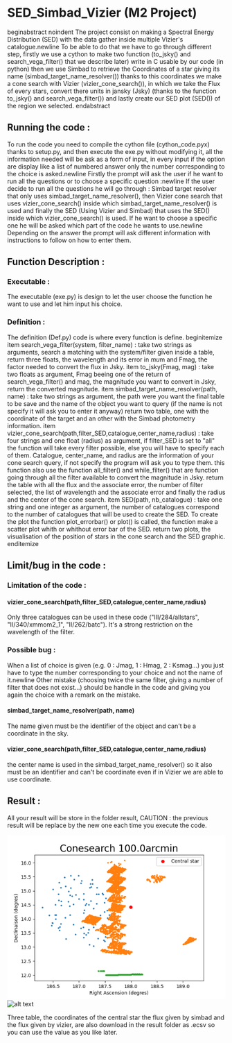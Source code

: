 # SED_Simbad_Vizier (M2 Project)


beginabstract
noindent 
The project consist on making a Spectral Energy Distribution (SED) with the data gather inside multiple Vizier's catalogue.newline To be able to do that we have to go through different step, firstly we use a cython to make two function (to_jsky() and search_vega_filter() that we describe later) write in C usable by our code (in python) then we use Simbad to retrieve the Coordinates of a star giving its name (simbad_target_name_resolver()) thanks to this coordinates we make a cone search with Vizier (vizier_cone_search()), in which we take the Flux of every stars, convert there units in jansky (Jsky) (thanks to the function to_jsky() and search_vega_filter()) and lastly create our SED plot (SED()) of the region we selected.
endabstract

## Running the code :
To run the code you need to compile the cython file (cython_code.pyx) thanks to setup.py, and then execute the exe.py without modifying it, all the information needed will be ask as a form of input, in every input if the option are display like a list of numbered answer only the number corresponding to the choice is asked.newline Firstly the prompt will ask the user if he want to run all the questions or to choose a specific question :newline If the user decide to run all the questions he will go through : Simbad target resolver that only uses simbad_target_name_resolver(), then Vizier cone search that uses vizier_cone_search() inside which simbad_target_name_resolver() is used and finally the SED (Using Vizier and Simbad) that uses the SED() inside which vizier_cone_search() is used.
If he want to choose a specific one he will be asked which part of the code he wants to use.newline
Depending on the answer the prompt will ask different information with instructions to follow on how to enter them.
## Function Description :
### Executable :
The executable (exe.py) is design to let the user choose the function he want to use and let him input his choice.
### Definition :
The definition (Def.py) code is where every function is define.
beginitemize
    item search_vega_filter(system, filter_name) : take two strings as arguments, search a matching with the system/filter given inside a table, return three floats, the wavelength and its error in $mu$m and Fmag, the factor needed to convert the flux in Jsky.
    item to_jsky(Fmag, mag) : take two floats as argument, Fmag beeing one of the return of search_vega_filter() and mag, the magnitude you want to convert in Jsky, return the converted magnitude.
    item simbad_target_name_resolver(path, name) : take two strings as argument, the path were you want the final table to be save and the name of the object you want to query (if the name is not specify it will ask you to enter it anyway) return two table, one with the coordinate of the target and an other with the Simbad photometry information.
    item vizier_cone_search(path,filter_SED,catalogue,center_name,radius) : take four strings and one float (radius) as argument, if filter_SED is set to "all" the function will take every filter possible, else you will have to specify each of them. Catalogue, center_name, and radius are the information of your cone search query, if not specify the program will ask you to type them. this function also use the function all_filter() and while_filter() that are function going through all the filter available to convert the magnitude in Jsky. return the table with all the flux and the associate error, the number of filter selected, the list of wavelength and the associate error and finally the radius and the center of the cone search.
    item SED(path, nb_catalogue) : take one string and one integer as argument, the number of catalogues correspond to the number of catalogues that will be used to create the SED. To create the plot the function plot_errorbar() or plot() is called, the function make a scatter plot whith or whithout error bar of the SED. return two plots, the visualisation of the position of stars in the cone search and the SED graphic.
enditemize


## Limit/bug in the code :
### Limitation of the code :
#### vizier_cone_search(path,filter_SED,catalogue,center_name,radius)
Only three catalogues can be used in these code ("III/284/allstars", "II/340/xmmom2_1", "II/262/batc"). It's a strong restriction on the wavelength of the filter.
### Possible bug :
When a list of choice is given (e.g. 0 : Jmag, 1 : Hmag, 2 : Ksmag...) you just have to type the number corresponding to your choice and not the name of it.newline Other mistake (choosing twice the same filter, giving a number of filter that does not exist...) should be handle in the code and giving you again the choice with a remark on the mistake.

#### simbad_target_name_resolver(path, name)
The name given must be the identifier of the object and can't be a coordinate in the sky.
#### vizier_cone_search(path,filter_SED,catalogue,center_name,radius)
the center name is used in the simbad_target_name_resolver() so it also must be an identifier and can't be coordinate even if in Vizier we are able to use coordinate.

## Result :
All your result will be store in the folder result, CAUTION : the previous result will be replace by the new one each time you execute the code.

![Screenshot](result/Conesearch.png)
![alt text](https://github.com/rvanco/SED_Simbad_Vizier/blob/result/SED.png?raw=true)

Three table, the coordinates of the central star the flux given by simbad and the flux given by vizier, are also download in the result folder as .ecsv so you can use the value as you like later.
